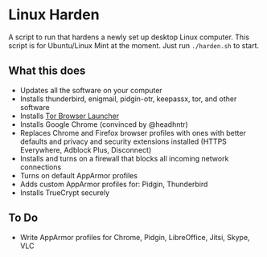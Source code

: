 # Linux Harden

A script to run that hardens a newly set up desktop Linux computer. This script is for Ubuntu/Linux Mint at the moment. Just run `./harden.sh` to start.

## What this does

* Updates all the software on your computer
* Installs thunderbird, enigmail, pidgin-otr, keepassx, tor, and other software
* Installs [Tor Browser Launcher](https://github.com/micahflee/torbrowser-launcher)
* Installs Google Chrome (convinced by @headhntr)
* Replaces Chrome and Firefox browser profiles with ones with better defaults and privacy and security extensions installed (HTTPS Everywhere, Adblock Plus, Disconnect)
* Installs and turns on a firewall that blocks all incoming network connections
* Turns on default AppArmor profiles
* Adds custom AppArmor profiles for: Pidgin, Thunderbird
* Installs TrueCrypt securely

## To Do

* Write AppArmor profiles for Chrome, Pidgin, LibreOffice, Jitsi, Skype, VLC
